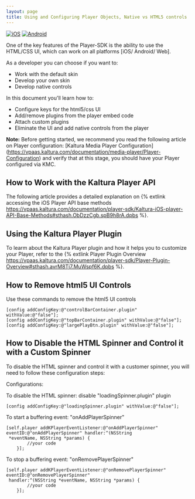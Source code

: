 ```yaml
---
layout: page
title: Using and Configuring Player Objects, Native vs HTML5 controls
---
```


[![iOS](https://img.shields.io/badge/iOS-Supported-green.svg)](https://github.com/kaltura/player-sdk-native-ios) [![Android](https://img.shields.io/badge/Android-Supported-green.svg)](https://github.com/kaltura/player-sdk-native-ios)

One of the key features of the Player-SDK is the ability to use the HTML/CSS UI, which can work on all platforms [iOS/ Android/ Web].

As a developer you can choose if you want to:

* Work with the default skin  
* Develop your own skin
* Develop native controls  

In this document you'll learn how to:

* Configure keys for the html5/css UI
* Add/remove plugins from the player embed code  
* Attach custom plugins
* Eliminate the UI and add native controls from the player

**Note:** Before getting started, we recommend you read the following article on Player configuration:
[Kaltura Media Player Configuration] (https://vpaas.kaltura.com/documentation/media-player/Player-Configuration) and verify that at this stage, you should have your Player configured via KMC.

## How to Work with the Kaltura Player API
The following article provides a detailed explanation on {% extlink accessing the iOS Player API base methods https://vpaas.kaltura.com/documentation/player-sdk/Kaltura-iOS-player-API-Base-Methods#sthash.ObDzzCgb.spB9h8rA.dpbs %}.


## Using the Kaltura Player Plugin
To learm about the Kaltura Player plugin and how it helps you to customize your Player, refer to the {% extlink Player Plugin Overview https://vpaas.kaltura.com/documentation/player-sdk/Player-Plugin-Overview#sthash.avrM8Tj7.MuWspf6K.dpbs %}.


## How to Remove html5 UI Controls
Use these commands to remove the html5 UI controls

    [config addConfigKey:@"controlBarContainer.plugin" withValue:@"false"];
    [config addConfigKey:@"topBarContainer.plugin" withValue:@"false"];
    [config addConfigKey:@"largePlayBtn.plugin" withValue:@"false"];
    
## How to Disable the HTML Spinner and Control it with a Custom Spinner
To disable the HTML spinner and control it with a customer spinner, you will need to follow these configuration steps:

Configurations:

To disable the HTML spinner: disable "loadingSpinner.plugin" plugin

```
[config addConfigKey:@"loadingSpinner.plugin" withValue:@"false"];
```
To start a buffering event: "onAddPlayerSpinner"

```
[self.player addKPlayerEventListener:@"onAddPlayerSpinner" eventID:@"onAddPlayerSpinner" handler:^(NSString  
 *eventName, NSString *params) {
        //your code
    }];
```

To stop a buffering event: "onRemovePlayerSpinner"

```
[self.player addKPlayerEventListener:@"onRemovePlayerSpinner" eventID:@"onRemovePlayerSpinner" 
 handler:^(NSString *eventName, NSString *params) {
        //your code
    }];
```

